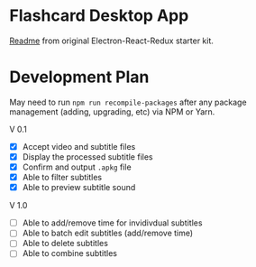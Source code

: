 # Flashcard Desktop App

[Readme](https://github.com/chentsulin/electron-react-boilerplate) from original Electron-React-Redux starter kit.

# Development Plan

May need to run `npm run recompile-packages` after any package management (adding, upgrading, etc) via NPM or Yarn.

V 0.1

- [X] Accept video and subtitle files
- [X] Display the processed subtitle files
- [X] Confirm and output `.apkg` file
- [X] Able to filter subtitles
- [X] Able to preview subtitle sound

V 1.0
- [ ] Able to add/remove time for invidivdual subtitles
- [ ] Able to batch edit subtitles (add/remove time)
- [ ] Able to delete subtitles
- [ ] Able to combine subtitles